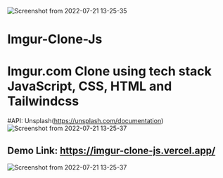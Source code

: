 ![Screenshot from 2022-07-21 13-25-35](https://user-images.githubusercontent.com/94021305/180160839-ca1d014f-2a65-4325-9128-623b82435f7f.png)
# Imgur-Clone-Js

# Imgur.com Clone using tech stack JavaScript, CSS, HTML and Tailwindcss
#API: Unsplash(https://unsplash.com/documentation)![Screenshot from 2022-07-21 13-25-37](https://user-images.githubusercontent.com/94021305/180160929-470af938-75b6-4822-9709-6ef0918c770f.png)

## Demo Link: https://imgur-clone-js.vercel.app/
![Screenshot from 2022-07-21 13-25-37](https://user-images.githubusercontent.com/94021305/180160956-852a8b51-ac00-4e0f-85db-2350fd10e161.png)
